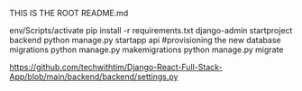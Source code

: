 THIS IS THE ROOT README.md

env/Scripts/activate
pip install -r requirements.txt
django-admin startproject backend
python manage.py startapp api
#provisioning the new database migrations
python manage.py makemigrations 
python manage.py migrate 

https://github.com/techwithtim/Django-React-Full-Stack-App/blob/main/backend/backend/settings.py